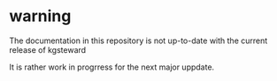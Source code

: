 # warning

The documentation in this repository is not up-to-date with the current release of kgsteward

It is rather work in progrress for the next major uppdate.


